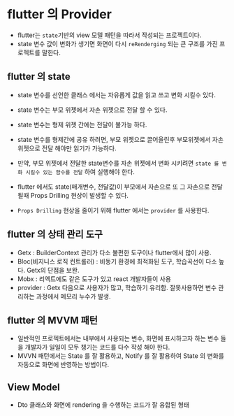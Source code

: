# flutter 의 Provider

- flutter는 `state`기반의 view 모델 패턴을 따라서 작성되는 프로젝트이다.
- state 변수 값이 변화가 생기면 화면이 다시 `reRenderging` 되는 큰 구조를 가진 프로젝트를 말한다.

## flutter 의 state

- state 변수를 선언한 클래스 에서는 자유롭게 값을 읽고 쓰고 변화 시킬수 있다.
- state 변수는 부모 위젯에서 자손 위젯으로 전달 할 수 있다.
- state 변수는 형제 위젯 간에는 전달이 불가능 하다.
- state 변수를 형제간에 공유 하려면, 부모 위젯으로 끌어올린후 부모위젯에서 자손 위젯으로 전달 해야만 읽기가 가능하다.
- 만약, 부모 위젯에서 전달한 state변수를 자손 위젯에서 변화 시키려면 `state 를 변화 시킬수 있는 함수를 전달` 하여 실행해야 한다.

- flutter 에서도 state(매개변수, 전달값)이 부모에서 자손으로 또 그 자손으로 전달될때 Props Drilling 현상이 발생할 수 있다.
- `Props Drilling` 현상을 줄이기 위해 flutter 에서는 `provider` 를 사용한다.

## flutter 의 상태 관리 도구

- Getx : BuilderContext 관리가 다소 불편한 도구이나 flutter에서 많이 사용.
- Bloc(비지니스 로직 컨트롤러) : 비동기 환경에 최적화된 도구, 학습곡선이 다소 높다. Getx의 단점을 보완.
- Mobx : 리엑트에도 같은 도구가 있고 react 개발자들이 사용
- provider : Getx 다음으로 사용자가 많고, 학습하기 유리함. 잘못사용하면 변수 관리하는 과정에서 메모리 누수가 발생.

## flutter 의 MVVM 패턴

- 일반적인 프로젝트에서는 내부에서 사용되는 변수, 화면에 표시하고자 하는 변수 들을 개발자가 일일이 모두 챙기는 코드를 다수 작성 해야 한다.
- MVVN 패턴에서는 State 를 잘 활용하고, Notify 를 잘 활용하여 State 의 변화를 자동으로 화면에 반영하는 방법이다.

## View Model

- Dto 클래스와 화면에 rendering 을 수행하는 코드가 잘 융합된 형태
